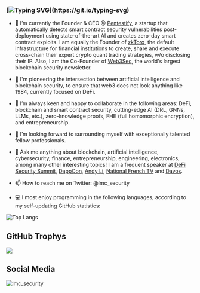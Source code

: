 <!--
***LucasMartinCalderon/LucasMartinCalderon** is a ✨ _special_ ✨ 
repository because its `README.md` (this file) appears on your GitHub profile.

Here are some ideas to get you started with LMC's personal portfolio on 
GitHub README.md, GitHub's newest implementation:

- 🔭 I’m currently working on ...
- 🌱 I’m currently learning ...
- 👯 I’m looking to collaborate on ...
- 🤔 I’m looking for help with ...
- 💬 Ask me about ...
- 📫 How to reach me: ...
- 😄 Pronouns: ...
- ⚡ Fun fact: ...
--->

### [![Typing SVG](https://readme-typing-svg.demolab.com?font=Fira+Code&pause=1000&color=F706F6&center=true&multiline=true&width=700&height=60&lines=Hello+world!+I+am+Lucas+Martin+Calderon.;Welcome+and+learn+more+about+me+here!)](https://git.io/typing-svg)

- 🔭 I’m currently the Founder & CEO @ [Pentestify](https://pentestify.io), a startup that automatically detects smart contract security vulnerabilities post-deployment using state-of-the-art AI and creates zero-day smart contract exploits. I am equally the Founder of [zkToro](https://zktoro.com), the default infrastructure for financial institutions to create, share and execute cross-chain their expert crypto quant trading strategies, w/o disclosing their IP. Also, I am the Co-Founder of [Web3Sec](https://web3sec.news), the world's largest blockchain security newsletter.

 - 🌱 I'm pioneering the intersection between artificial intelligence and blockchain security, to ensure that web3 does not look anything like 1984, currently focused on DeFi.

- 👯 I’m always keen and happy to collaborate in the following areas: DeFi, blockchain and smart contract security, cutting-edge AI (DRL, GNNs, LLMs, etc.), zero-knowledge proofs, FHE (full homomorphic encryption), and entrepreneurship.

- 🤔 I’m looking forward to surrounding myself with exceptionally talented fellow professionals.

- 💬 Ask me anything about blockchain, artificial intelligence, cybersecurity, finance, entrepreneurship, engineering, electronics, among many other interesting topics! I am a frequent speaker at [DeFi Security Summit](https://www.youtube.com/watch?v=vFS0JTh6MCI&ab_channel=DeFiSecuritySummit), [DappCon](https://www.youtube.com/watch?v=5SFsGFiycSk&ab_channel=Pentestify), [Andy Li](https://www.youtube.com/watch?v=_Qv27bOrxOc&ab_channel=AndyLi), [National French TV](https://www.youtube.com/watch?v=PcAh20yW8f4&ab_channel=Pentestify) and [Davos](https://www.weforum.org/).

- 📫 How to reach me on Twitter: @lmc_security

- 💻 I most enjoy programming in the following languages, according to my 
self-updating GitHub statistics: 

![Top Langs](https://github-readme-stats.vercel.app/api/top-langs/?username=LucasMartinCalderon&layout=compact)

## GitHub Trophys
<img src="https://github-profile-trophy.vercel.app/?username=LucasMartinCalderon&theme=juicyfresh&no-bg=true" />

## Social Media
<img src="https://img.shields.io/twitter/follow/lmc_security?logo=twitter&style=for-the-badge" alt="lmc_security" />
